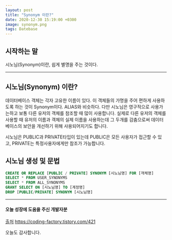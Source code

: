 ```yaml
---
layout: post
title: "Synonym 이란?"
date: 2020-12-30 15:19:00 +0300
image: synonym.png
tags: Datebase
---
```


## 시작하는 말  

 시노님(Synonym)이란, 쉽게 별명을 주는 것이다.

***

## 시노님(Synonym) 이란?  

 데이터베이스 객체는 각자 고유한 이름이 있다. 이 객체들의 가명을 주어 편하게 사용하도록 하는 것이 Synonym이다. ALIAS와 비슷하다. 다만 시노님은 영구적으로 사용가는하고 보통 다른 유저의 객체를 참조할 때 많이 사용합니다. 실제로 다른 유저의 객체를 사용할 때 유저의 이름과 객체의 실제 이름을 사용하는데 그 두개를 감춤으로써 데이터베이스의 보안을 개선하기 위해 사용되어지기도 합니다.

 시노님은 PUBLIC과 PRIVATE타입이 있는데 PUBLIC은 모든 사용자가 접근할 수 있고, PRIVATE는 특정사용자에게만 참조가 가능합니다.


## 시노님 생성 및 문법  

```sql
CREATE OR REPLACE [PUBLIC / PRIVATE] SYNONYM [시노님명] FOR [객체명]
SELECT * FROM USER_SYNONYMS
SELECT * FROM ALL_SYNONYMS
GRANT SELECT ON [시노님명] TO [계정명]
DROP [PUBLIC/PRIVATE] SYNONYM [시노님명]
```

***

#### 오늘 성장에 도움을 주신 개발자분  

[출처](https://coding-factory.tistory.com/421) https://coding-factory.tistory.com/421

오늘도 감사합니다.
